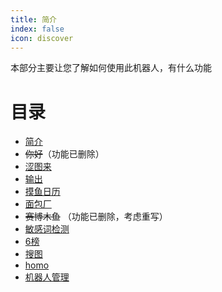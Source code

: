 ```yaml
---
title: 简介
index: false
icon: discover
---
```


本部分主要让您了解如何使用此机器人，有什么功能

# 目录

- [简介](README.md)
- ~~你好~~（功能已删除）
- [涩图来](sese.md)
- [输出](echo.md)
- [摸鱼日历](fish.md)
- [面包厂](bread.md)
- ~~赛博木鱼~~ （功能已删除，考虑重写）
- [敏感词检测](block_repeat.md)
- [6榜](six.md)
- [搜图](saucenao.md)
- [homo](inm.md)
- [机器人管理](op.md)